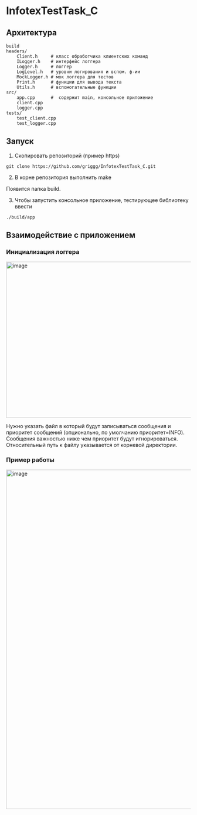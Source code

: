 # InfotexTestTask_C

## Архитектура
```
build
headers/
    Client.h     # класс обработчика клиентских команд
    ILogger.h    # интерфейс логгера
    Logger.h     # логгер
    LogLevel.h   # уровни логирования и вспом. ф-ии
    MockLogger.h # мок логгера для тестов
    Print.h      # функции для вывода текста
    Utils.h      # вспомогательные функции
src/
    app.cpp      #  содержит main, консольное приложение
    client.cpp
    logger.cpp
tests/
    test_client.cpp
    test_logger.cpp
```

## Запуск
1) Скопировать репозиторий (пример https)
```
git clone https://github.com/griggg/InfotexTestTask_C.git
```
2) В корне репозитория выполнить make

Появится папка build. 

3) Чтобы запустить консольное приложение, тестирующее библиотеку ввести
```
./build/app
```

## Взаимодействие с приложением

### Инициализация логгера
<img width="1212" height="424" alt="image" src="https://github.com/user-attachments/assets/991a09df-ac69-4e58-aae5-0a74997a943a" />

Нужно указать файл в который будут записываться сообщения и приоритет сообщений (опционально, по умолчанию приоритет=INFO). Сообщения важностью ниже чем приоритет будут игнорироваться. Относительный путь к файлу указывается от корневой директории. 

### Пример работы

<img width="1591" height="922" alt="image" src="https://github.com/user-attachments/assets/9a05861a-6f1c-402a-adec-d8c122da4eb3" />




